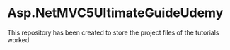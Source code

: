 # Asp.NetMVC5UltimateGuideUdemy
This repository has been created to store the project files of the tutorials worked
